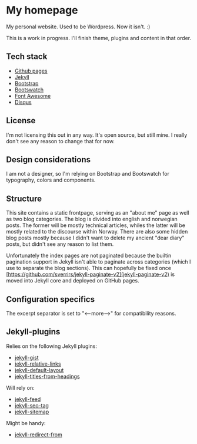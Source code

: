 # My homepage

My personal website. Used to be Wordpress. Now it isn't. :) 

This is a work in progress. I'll finish theme, plugins and content in that order.

## Tech stack

* [Github pages](https://help.github.com/categories/customizing-github-pages/)
* [Jekyll](https://jekyllrb.com/docs/home/)
* [Bootstrap](https://getbootstrap.com/docs/4.0/getting-started/introduction/)
* [Bootswatch](https://bootswatch.com)
* [Font Awesome](https://fontawesome.com)
* [Disqus](https://help.disqus.com/customer/portal/articles/1104788-web-integration)

## License

I'm not licensing this out in any way. It's open source, but still mine. I
really don't see any reason to change that for now.

## Design considerations

I am not a designer, so I'm relying on Bootstrap and Bootswatch for typography,
colors and components.

## Structure

This site contains a static frontpage, serving as an "about me" page as well as
two blog categories. The blog is divided into english and norwegian posts. The
former will be mostly technical articles, whiles the latter will be mostly
related to the discourse within Norway. There are also some hidden blog posts
mostly because I didn't want to delete my ancient "dear diary" posts, but didn't
see any reason to list them.

Unfortunately the index pages are not paginated because the builtin pagination
support in Jekyll isn't able to paginate across categories (which I use to
separate the blog sections). This can hopefully be fixed once
[https://github.com/sverrirs/jekyll-paginate-v2](jekyll-paginate-v2) is moved
into Jekyll core and deployed on GitHub pages.

## Configuration specifics

The excerpt separator is set to "&lt;--more--&gt;" for compatibility reasons.

## Jekyll-plugins

Relies on the following Jekyll plugins:
* [jekyll-gist](https://github.com/jekyll/jekyll-gist)
* [jekyll-relative-links](https://github.com/benbalter/jekyll-relative-links)
* [jekyll-default-layout](https://github.com/benbalter/jekyll-default-layout)
* [jekyll-titles-from-headings](https://github.com/benbalter/jekyll-titles-from-headings)

Will rely on:
* [jekyll-feed](https://github.com/jekyll/jekyll-feed)
* [jekyll-seo-tag](https://github.com/jekyll/jekyll-seo-tag)
* [jekyll-sitemap](https://github.com/jekyll/jekyll-sitemap)

Might be handy:
* [jekyll-redirect-from](https://github.com/jekyll/jekyll-redirect-from)
